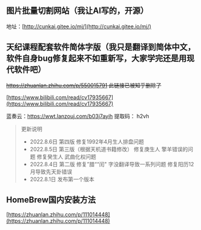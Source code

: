## 图片批量切割网站（我让AI写的，开源）

地址：[http://cunkai.gitee.io/mj/](http://cunkai.gitee.io/mj/)

## 天纪课程配套软件简体字版（我只是翻译到简体中文，软件自身bug修复起来不如重新写，大家学完还是用现代软件吧）

~~https://zhuanlan.zhihu.com/p/550015791  此链接已被知乎删除了~~

[https://www.bilibili.com/read/cv17935667](https://www.bilibili.com/read/cv17935667)

蓝奏云：https://wwt.lanzouj.com/b03j7ayih
提取码： h2vh

> 更新说明
> + 2022.8.6日 第四版
> 修复1992年4月生人排盘问题
> + 2022.8.5日 第三版（根据天机道书籍修改）
> 修复庚生人 擎羊错误的问题
> 修复癸生人 武曲化权问题
> + 2022.8.4日 第二版
> 修复”腊““闰" 字没翻译导致一系列问题
> 修复阳历12月导致先天卦错误
> + 2022.8.1日
> 发布第一个版本


## HomeBrew国内安装方法

[https://zhuanlan.zhihu.com/p/111014448](https://zhuanlan.zhihu.com/p/111014448)
